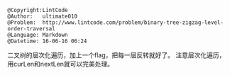```
@Copyright:LintCode
@Author:   ultimate010
@Problem:  http://www.lintcode.com/problem/binary-tree-zigzag-level-order-traversal
@Language: Markdown
@Datetime: 16-06-16 06:24
```

二叉树的层次化遍历，加上一个flag，把每一层反转就好了。
注意层次化遍历，用curLen和nextLen就可以完美处理。